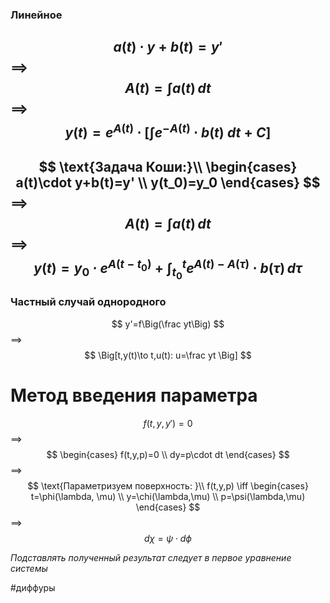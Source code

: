 ### Линейное
$$
a(t)\cdot y+b(t)=y'
$$
$\implies$
$$
A(t)=\int a(t)\,dt
$$
$\implies$
$$
y(t)=e^{A(t)} \cdot \Big[\int e^{-A(t)}\cdot b(t)\;dt + C\Big]
$$
---
$$
\text{Задача Коши:}\\
\begin{cases}
a(t)\cdot y+b(t)=y' \\
y(t_0)=y_0
\end{cases}
$$
$\implies$
$$
A(t)=\int a(t)\,dt
$$
$\implies$
$$
y(t)=y_0\cdot e^{A(t-t_0)}+\int_{t_0}^te^{A(t)-A(\tau)}\cdot b(\tau)\,d\tau
$$
---

### Частный случай однородного
$$
y'=f\Big(\frac yt\Big)
$$
$\implies$
$$
\Big[t,y(t)\to t,u(t): u=\frac yt \Big]
$$
# Метод введения параметра
$$
f(t,y,y')=0
$$
$\implies$
$$
\begin{cases}
f(t,y,p)=0 \\
dy=p\cdot dt
\end{cases}
$$
$\implies$
$$
\text{Параметризуем поверхность: }\\
f(t,y,p) \iff 
\begin{cases}
t=\phi(\lambda, \mu) \\
y=\chi(\lambda,\mu) \\
p=\psi(\lambda,\mu)
\end{cases}
$$
$\implies$
$$
d\chi=\psi\cdot d\phi
$$

*Подставлять полученный результат следует в первое уравнение системы*

#диффуры 